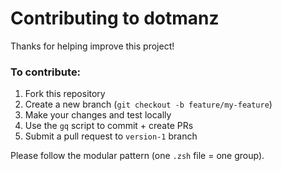 # Contributing to dotmanz

Thanks for helping improve this project!

### To contribute:

1. Fork this repository
2. Create a new branch (`git checkout -b feature/my-feature`)
3. Make your changes and test locally
4. Use the `gq` script to commit + create PRs
5. Submit a pull request to `version-1` branch

Please follow the modular pattern (one `.zsh` file = one group).
